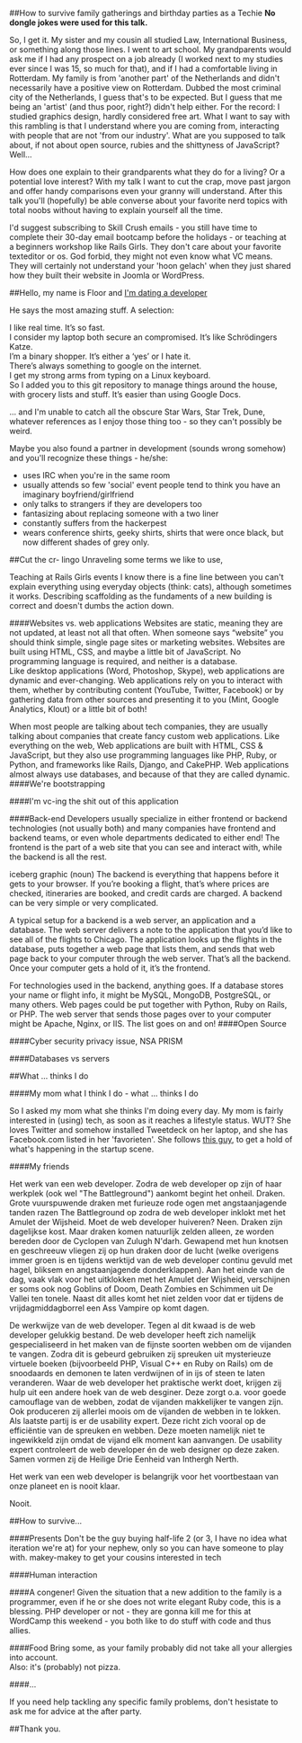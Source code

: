 ##How to survive family gatherings and birthday parties as a Techie
**No dongle jokes were used for this talk.**

So, I get it. My sister and my cousin all studied Law, International Business, or something along those lines. I went to art school. My grandparents would ask me if I had any prospect on a job already (I worked next to my studies ever since I was 15, so much for that), and if I had a comfortable living in Rotterdam. My family is from 'another part' of the Netherlands and didn't necessarily have a positive view on Rotterdam. Dubbed the most criminal city of the Netherlands, I guess that's to be expected. But I guess that me being an 'artist' (and thus poor, right?) didn't help either. For the record: I studied graphics design, hardly considered free art. 
What I want to say with this rambling is that I understand where you are coming from, interacting with people that are not 'from our industry'. What are you supposed to talk about, if not about open source, rubies and the shittyness of JavaScript? Well...  

How does one explain to their grandparents what they do for a living? Or a potential love interest? With my talk I want to cut the crap, move past jargon and offer handy comparisons even your granny will understand. After this talk you'll (hopefully) be able converse about your favorite nerd topics with total noobs without having to explain yourself all the time.

I'd suggest subscribing to Skill Crush emails - you still have time to complete their 30-day email bootcamp before the holidays - or teaching at a beginners workshop like Rails Girls. They don't care about your favorite texteditor or os. God forbid, they might not even know what VC means. They will certainly not understand your 'hoon gelach' when they just shared how they built their website in Joomla or WordPress. 

##Hello, my name is Floor and [I'm dating a developer](http://datingadeveloper.tumblr.com)

He says the most amazing stuff. A selection:  

I like real time. It’s so fast.  
I consider my laptop both secure an compromised. It’s like Schrödingers Katze.  
I’m a binary shopper. It’s either a ‘yes’ or I hate it.  
There’s always something to google on the internet.  
I get my strong arms from typing on a Linux keyboard.  
So I added you to this git repository to manage things around the house, with grocery lists and stuff. It’s easier than using Google Docs.  

... and I'm unable to catch all the obscure Star Wars, Star Trek, Dune, whatever references as I enjoy those thing too - so they can't possibly be weird.  

Maybe you also found a partner in development (sounds wrong somehow) and you'll recognize these things - he/she:  
- uses IRC when you're in the same room  
- usually attends so few 'social' event people tend to think you have an imaginary boyfriend/girlfriend  
- only talks to strangers if they are developers too  
- fantasizing about replacing someone with a two liner  
- constantly suffers from the hackerpest  
- wears conference shirts, geeky shirts, shirts that were once black, but now different shades of grey only. 

##Cut the cr- lingo
Unraveling some terms we like to use,  

Teaching at Rails Girls events I know there is a fine line between 
you can't explain everything using everyday objects (think: cats), although sometimes it works. Describing scaffolding as the fundaments of a new building is correct and doesn't dumbs the action down.  

####Websites vs. web applications
Websites are static, meaning they are not updated, at least not all that often. When someone says “website” you should think simple, single page sites or marketing websites. Websites are built using HTML, CSS, and maybe a little bit of JavaScript. No programming language is required, and neither is a database.  
Like desktop applications (Word, Photoshop, Skype), web applications are dynamic and ever-changing. Web applications rely on you to interact with them, whether by contributing content (YouTube, Twitter, Facebook) or by gathering data from other sources and presenting it to you (Mint, Google Analytics, Klout) or a little bit of both!

When most people are talking about tech companies, they are usually talking about companies that create fancy custom web applications. Like everything on the web, Web applications are built with HTML, CSS & JavaScript, but they also use programming languages like PHP, Ruby, or Python, and frameworks like Rails, Django, and CakePHP. Web applications almost always use databases, and because of that they are called dynamic.  
####We're bootstrapping

####I'm vc-ing the shit out of this application

####Back-end
Developers usually specialize in either frontend or backend technologies (not usually both) and many companies have frontend and backend teams, or even whole departments dedicated to either end!
The frontend is the part of a web site that you can see and interact with, while the backend is all the rest.

iceberg graphic (noun)
The backend is everything that happens before it gets to your browser. If you’re booking a flight, that’s where prices are checked, itineraries are booked, and credit cards are charged. A backend can be very simple or very complicated.

A typical setup for a backend is a web server, an application and a database. The web server delivers a note to the application that you’d like to see all of the flights to Chicago. The application looks up the flights in the database, puts together a web page that lists them, and sends that web page back to your computer through the web server. That’s all the backend. Once your computer gets a hold of it, it’s the frontend.

For technologies used in the backend, anything goes. If a database stores your name or flight info, it might be MySQL, MongoDB, PostgreSQL, or many others. Web pages could be put together with Python, Ruby on Rails, or PHP. The web server that sends those pages over to your computer might be Apache, Nginx, or IIS. The list goes on and on!
####Open Source

####Cyber security
privacy issue, NSA PRISM

####Databases vs servers

##What ... thinks I do

####My mom
what I think I do - what ... thinks I do

So I asked my mom what she thinks I'm doing every day. My mom is fairly interested in (using) tech, as soon as it reaches a lifestyle status. WUT? She loves Twitter and somehow installed Tweetdeck on her laptop, and she has Facebook.com listed in her 'favorieten'. 
She follows [this guy](https://twitter.com/AlexanderNL), to get a hold of what's happening in the startup scene.  

####My friends

Het werk van een web developer.
Zodra de web developer op zijn of haar werkplek (ook wel "The Battleground") aankomt begint het onheil. Draken. Grote vuurspuwende draken met furieuze rode ogen met angstaanjagende tanden razen The Battleground op zodra de web developer inklokt met het Amulet der Wijsheid. Moet de web developer huiveren? Neen. Draken zijn dagelijkse kost. Maar draken komen natuurlijk zelden alleen, ze worden bereden door de Cyclopen van Zulugh N'darh. Gewapend met hun knotsen en geschreeuw vliegen zij op hun draken door de lucht (welke overigens immer groen is en tijdens werktijd van de web developer continu gevuld met hagel, bliksem en angstaanjagende donderklappen). Aan het einde van de dag, vaak vlak voor het uitklokken met het Amulet der Wijsheid, verschijnen er soms ook nog Goblins of Doom, Death Zombies en Schimmen uit De Vallei ten tonele. Naast dit alles komt het niet zelden voor dat er tijdens de vrijdagmiddagborrel een Ass Vampire op komt dagen.

De werkwijze van de web developer.
Tegen al dit kwaad is de web developer gelukkig bestand. De web developer heeft zich namelijk gespecialiseerd in het maken van de fijnste soorten webben om de vijanden te vangen. Zodra dit is gebeurd gebruiken zij spreuken uit mysterieuze virtuele boeken (bijvoorbeeld PHP, Visual C++ en Ruby on Rails) om de snoodaards en demonen te laten verdwijnen of in ijs of steen te laten veranderen. Waar de web developer het praktische werkt doet, krijgen zij hulp uit een andere hoek van de web desginer. Deze zorgt o.a. voor goede camouflage van de webben, zodat de vijanden makkelijker te vangen zijn. Ook produceren zij allerlei moois om de vijanden de webben in te lokken. Als laatste partij is er de usability expert. Deze richt zich vooral op de efficiëntie van de spreuken en webben. Deze moeten namelijk niet te ingewikkeld zijn omdat de vijand elk moment kan aanvangen. De usability expert controleert de web developer én de web designer op deze zaken. Samen vormen zij de Heilige Drie Eenheid van Inthergh Nerth.

Het werk van een web developer is belangrijk voor het voortbestaan van onze planeet en is nooit klaar.

Nooit.

##How to survive...

####Presents
Don't be the guy buying half-life 2 (or 3, I have no idea what iteration we're at) for your nephew, only so you can have someone to play with.
makey-makey to get your cousins interested in tech

####Human interaction

####A congener!
Given the situation that a new addition to the family is a programmer, even if he or she does not write elegant Ruby code, this is a blessing. PHP developer or not - they are gonna kill me for this at WordCamp this weekend - you both like to do stuff with code and thus allies. 

####Food
Bring some, as your family probably did not take all your allergies into account.  
Also: it's (probably) not pizza.  

####...

If you need help tackling any specific family problems, don't hesistate to ask me for advice at the after party. 

##Thank you.